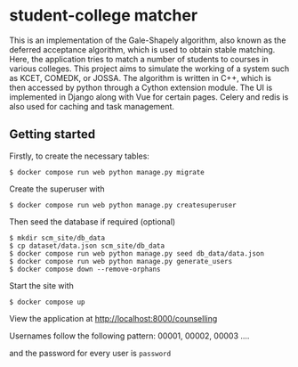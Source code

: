 # student-college matcher
This is an implementation of the Gale-Shapely algorithm, also known as the deferred acceptance algorithm, which is used to obtain stable matching. Here, the application tries to match a number of students to courses in various colleges. This project aims to simulate the working of a system such as KCET, COMEDK, or JOSSA.
The algorithm is written in C++, which is then accessed by python through a Cython extension module. The UI is implemented in Django along with Vue for certain pages. Celery and redis is also used for caching and task management.

## Getting started

Firstly, to create the necessary tables:
```
$ docker compose run web python manage.py migrate 
```

Create the superuser with
```
$ docker compose run web python manage.py createsuperuser
```

Then seed the database if required (optional)
```
$ mkdir scm_site/db_data
$ cp dataset/data.json scm_site/db_data
$ docker compose run web python manage.py seed db_data/data.json
$ docker compose run web python manage.py generate_users
$ docker compose down --remove-orphans
```

Start the site with
```
$ docker compose up
```

View the application at [http://localhost:8000/counselling](http://localhost:8000/counselling)

Usernames follow the following pattern: 00001, 00002, 00003 ....

and the password for every user is `password`
